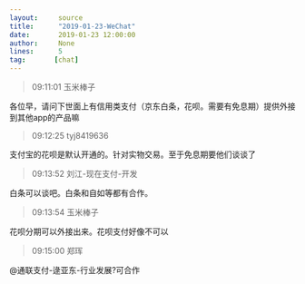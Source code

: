 ```yaml
---
layout:     source 
title:      "2019-01-23-WeChat"
date:       2019-01-23 12:00:00
author:     None
lines:      5 
tag:       [chat]
---
```

> 09:11:01  玉米棒子  
   
各位早，请问下世面上有信用类支付（京东白条，花呗。需要有免息期）提供外接到其他app的产品嘛  
   
> 09:12:25  tyj8419636  
   
支付宝的花呗是默认开通的。针对实物交易。至于免息期要他们谈谈了  
   
> 09:13:52  刘江-现在支付-开发  
   
白条可以谈吧。白条和自如等都有合作。  
   
> 09:13:54  玉米棒子  
   
花呗分期可以外接出来。花呗支付好像不可以  
   
> 09:15:00  郑珲  
   
@通联支付-逯亚东-行业发展?可合作  
   
